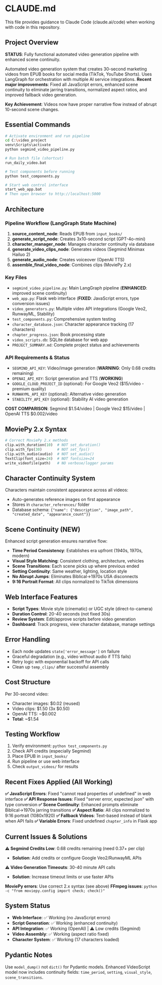 # CLAUDE.md

This file provides guidance to Claude Code (claude.ai/code) when working with code in this repository.

## Project Overview

**STATUS**: Fully functional automated video generation pipeline with enhanced scene continuity.

Automated video generation system that creates 30-second marketing videos from EPUB books for social media (TikTok, YouTube Shorts). Uses LangGraph for orchestration with multiple AI service integrations. **Recent major improvements**: Fixed all JavaScript errors, enhanced scene continuity to eliminate jarring transitions, normalized aspect ratios, and improved fallback video generation.

**Key Achievement**: Videos now have proper narrative flow instead of abrupt 10-second scene changes.

## Essential Commands

```bash
# Activate environment and run pipeline
cd C:\video_project
venv\Scripts\activate
python segmind_video_pipeline.py

# Run batch file (shortcut)
run_daily_video.bat

# Test components before running
python test_components.py

# Start web control interface
start_web_app.bat
# Then open browser to http://localhost:5000
```

## Architecture

### Pipeline Workflow (LangGraph State Machine)
1. **source_content_node**: Reads EPUB from `input_books/`
2. **generate_script_node**: Creates 3x10-second script (GPT-4o-mini)
3. **character_manager_node**: Manages character continuity via database
4. **generate_video_clips_node**: Generates videos (Segmind Minimax Hailuo 2)
5. **generate_audio_node**: Creates voiceover (OpenAI TTS)
6. **assemble_final_video_node**: Combines clips (MoviePy 2.x)

### Key Files
- `segmind_video_pipeline.py`: Main LangGraph pipeline (**ENHANCED**: improved scene continuity)
- `web_app.py`: Flask web interface (**FIXED**: JavaScript errors, type conversion issues)
- `video_generators.py`: Multiple video API integrations (Google Veo2, RunwayML, Stability)
- `test_components.py`: Comprehensive system testing
- `character_database.json`: Character appearance tracking (17 characters)
- `chapter_progress.json`: Book processing state
- `video_scripts.db`: SQLite database for web app
- `PROJECT_SUMMARY.md`: Complete project status and achievements

### API Requirements & Status
- `SEGMIND_API_KEY`: Video/image generation (**WARNING**: Only 0.68 credits remaining)
- `OPENAI_API_KEY`: Script generation and TTS (**WORKING**)
- `GOOGLE_CLOUD_PROJECT_ID` (optional): For Google Veo2 ($15/video - premium quality)
- `RUNWAYML_API_KEY` (optional): Alternative video generation
- `STABILITY_API_KEY` (optional): Stability AI video generation

**COST COMPARISON**: Segmind $1.54/video | Google Veo2 $15/video | OpenAI TTS $0.002/video

## MoviePy 2.x Syntax

```python
# Correct MoviePy 2.x methods
clip.with_duration(10)  # NOT set_duration()
clip.with_fps(30)       # NOT set_fps()
clip.with_audio(audio)  # NOT set_audio()
TextClip(font_size=24)  # NOT fontsize=24
write_videofile(path)   # NO verbose/logger params
```

## Character Continuity System

Characters maintain consistent appearance across all videos:
- Auto-generates reference images on first appearance
- Stores in `character_references/` folder
- Database schema: `{"name": {"description", "image_path", "created_date", "appearance_count"}}`

## Scene Continuity (NEW)

Enhanced script generation ensures narrative flow:
- **Time Period Consistency**: Establishes era upfront (1940s, 1970s, modern)
- **Visual Style Matching**: Consistent clothing, architecture, vehicles
- **Scene Transitions**: Each scene picks up where previous ended
- **Setting Continuity**: Same weather, lighting, location style
- **No Abrupt Jumps**: Eliminates Biblical→1970s USA disconnects
- **9:16 Portrait Format**: All clips normalized to TikTok dimensions

## Web Interface Features

- **Script Types**: Movie style (cinematic) or UGC style (direct-to-camera)
- **Duration Control**: 20-40 seconds (not fixed 30s)
- **Review System**: Edit/approve scripts before video generation
- **Dashboard**: Track progress, view character database, manage settings

## Error Handling

- Each node updates `state['error_message']` on failure
- Graceful degradation (e.g., video without audio if TTS fails)
- Retry logic with exponential backoff for API calls
- Clean up `temp_clips/` after successful assembly

## Cost Structure

Per 30-second video:
- Character images: $0.02 (reused)
- Video clips: $1.50 (3x $0.50)
- OpenAI TTS: ~$0.002
- **Total**: ~$1.54

## Testing Workflow

1. Verify environment: `python test_components.py`
2. Check API credits (especially Segmind)
3. Place EPUB in `input_books/`
4. Run pipeline or use web interface
5. Check `output_videos/` for results

## Recent Fixes Applied (All Working)

**✅ JavaScript Errors**: Fixed "cannot read properties of undefined" in web interface
**✅ API Response Issues**: Fixed "server error, expected json" with type conversion
**✅ Scene Continuity**: Enhanced prompts eliminate Biblical→1970s jarring transitions
**✅ Aspect Ratio**: All clips normalized to 9:16 portrait (1080x1920)
**✅ Fallback Videos**: Text-based instead of blank when API fails
**✅ Variable Errors**: Fixed undefined `chapter_info` in Flask app

## Current Issues & Solutions

**⚠️ Segmind Credits Low**: 0.68 credits remaining (need 0.37+ per clip)
- **Solution**: Add credits or configure Google Veo2/RunwayML APIs

**⚠️ Video Generation Timeouts**: 30-40 minute API calls
- **Solution**: Increase timeout limits or use faster APIs

**MoviePy errors**: Use correct 2.x syntax (see above)
**FFmpeg issues**: `python -c "from moviepy.config import check; check()"`

## System Status

- **Web Interface**: ✅ Working (no JavaScript errors)  
- **Script Generation**: ✅ Working (enhanced continuity)
- **API Integration**: ✅ Working (OpenAI) | ⚠️ Low credits (Segmind)
- **Video Assembly**: ✅ Working (aspect ratio fixed)
- **Character System**: ✅ Working (17 characters loaded)

## Pydantic Notes

Use `model_dump()` not `dict()` for Pydantic models. Enhanced VideoScript model now includes continuity fields: `time_period`, `setting`, `visual_style`, `scene_transitions`.